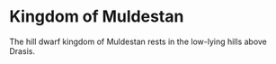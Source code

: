 # Kingdom of Muldestan

The hill dwarf kingdom of Muldestan rests in the low-lying hills above Drasis.